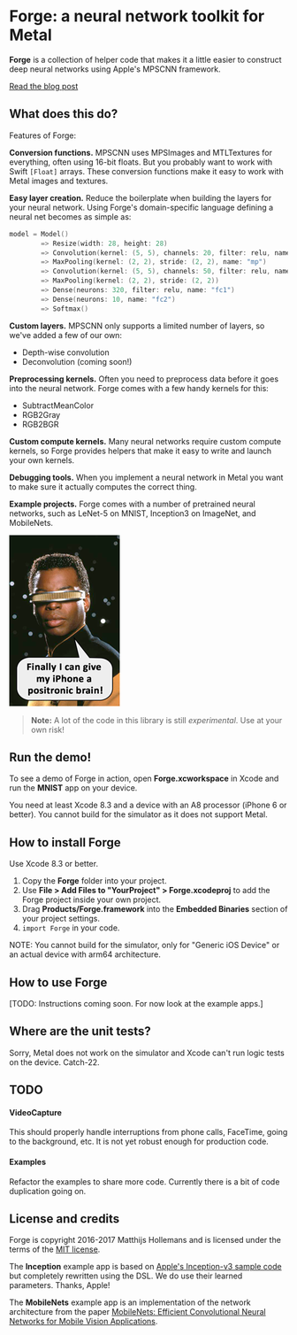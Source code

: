 # Forge: a neural network toolkit for Metal

**Forge** is a collection of helper code that makes it a little easier to construct deep neural networks using Apple's MPSCNN framework.

[Read the blog post](http://TODO)

## What does this do?

Features of Forge:

**Conversion functions.** MPSCNN uses MPSImages and MTLTextures for everything, often using 16-bit floats. But you probably want to work with Swift `[Float]` arrays. These conversion functions make it easy to work with Metal images and textures.

**Easy layer creation.** Reduce the boilerplate when building the layers for your neural network. Using Forge's domain-specific language defining a neural net becomes as simple as:

```swift
model = Model()
        => Resize(width: 28, height: 28)
        => Convolution(kernel: (5, 5), channels: 20, filter: relu, name: "conv1")
        => MaxPooling(kernel: (2, 2), stride: (2, 2), name: "mp")
        => Convolution(kernel: (5, 5), channels: 50, filter: relu, name: "conv2")
        => MaxPooling(kernel: (2, 2), stride: (2, 2))
        => Dense(neurons: 320, filter: relu, name: "fc1")
        => Dense(neurons: 10, name: "fc2")
        => Softmax()
```

**Custom layers.** MPSCNN only supports a limited number of layers, so we've added a few of our own:

- Depth-wise convolution
- Deconvolution (coming soon!)

**Preprocessing kernels.** Often you need to preprocess data before it goes into the neural network. Forge comes with a few handy kernels for this:

- SubtractMeanColor
- RGB2Gray
- RGB2BGR
	
**Custom compute kernels.** Many neural networks require custom compute kernels, so Forge provides helpers that make it easy to write and launch your own kernels.

**Debugging tools.** When you implement a neural network in Metal you want to make sure it actually computes the correct thing.

**Example projects.** Forge comes with a number of pretrained neural networks, such as LeNet-5 on MNIST, Inception3 on ImageNet, and MobileNets.

![Geordi likes it!](Geordi.png)

> **Note:** A lot of the code in this library is still *experimental*. Use at your own risk!

## Run the demo!

To see a demo of Forge in action, open **Forge.xcworkspace** in Xcode and run the **MNIST** app on your device.

You need at least Xcode 8.3 and a device with an A8 processor (iPhone 6 or better). You cannot build for the simulator as it does not support Metal.

## How to install Forge

Use Xcode 8.3 or better.

1. Copy the **Forge** folder into your project.
2. Use **File > Add Files to "YourProject" > Forge.xcodeproj** to add the Forge project inside your own project.
3. Drag **Products/Forge.framework** into the **Embedded Binaries** section of your project settings.
4. `import Forge` in your code.

NOTE: You cannot build for the simulator, only for "Generic iOS Device" or an actual device with arm64 architecture.

## How to use Forge

[TODO: Instructions coming soon. For now look at the example apps.]

## Where are the unit tests?

Sorry, Metal does not work on the simulator and Xcode can't run logic tests on the device. Catch-22.

## TODO

#### VideoCapture

This should properly handle interruptions from phone calls, FaceTime, going to the background, etc. It is not yet robust enough for production code.

#### Examples

Refactor the examples to share more code. Currently there is a bit of code duplication going on.

## License and credits

Forge is copyright 2016-2017 Matthijs Hollemans and is licensed under the terms of the [MIT license](LICENSE.txt).

The **Inception** example app is based on [Apple's Inception-v3 sample code](https://developer.apple.com/library/content/samplecode/MetalImageRecognition/Introduction/Intro.html) but completely rewritten using the DSL. We do use their learned parameters. Thanks, Apple!

The **MobileNets** example app is an implementation of the network architecture from the paper [MobileNets: Efficient Convolutional Neural Networks for Mobile Vision Applications](https://arxiv.org/abs/1704.04861v1).

